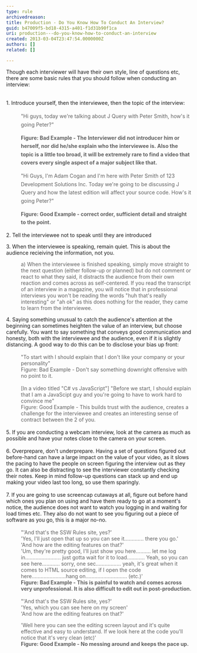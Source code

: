 ```yaml
---
type: rule
archivedreason: 
title: Production - Do You Know How To Conduct An Interview?
guid: b47009f5-bd18-4315-a401-f1d31b90f1ca
uri: production---do-you-know-how-to-conduct-an-interview
created: 2013-03-04T23:47:54.0000000Z
authors: []
related: []

---
```



Though each interviewer will have their own style, line of questions etc, there are some basic rules that you should follow when conducting an interview&#58;
<br><excerpt class='endintro'></excerpt><br>
<p> 
   <span style="line-height&#58;1.6;">​1. Introduce yourself, then the interviewee, then the topic of the interview&#58;</span></p><blockquote style="margin&#58;0px 0px 0px 40px;border&#58;none;padding&#58;0px;"><p> 
      <span style="line-height&#58;1.6;">&quot;Hi guys, today we're talking about J Query with Peter Smith, how's it going Peter?&quot;</span></p><p> 
      <span style="line-height&#58;1.6;">
         <strong>Figure&#58; Bad Example - The Interviewer did not introducer him or herself, nor did he/she explain who the interviewee is.&#160;Also the topic is a little too broad, it will be extremely rare to find a video that covers every single aspect of a major subject like that.</strong></span></p><p> 
      <span style="line-height&#58;1.6;">&quot;Hi Guys, I'm Adam Cogan and I'm here with Peter Smith of 123 Development Solutions Inc. Today we're going to be discussing J Query and how the latest edition will&#160;affect your source code. How's it going Peter?&quot;</span></p></blockquote><blockquote style="margin&#58;0px 0px 0px 40px;border&#58;none;padding&#58;0px;"><p>
      <span style="line-height&#58;1.6;"><strong>Figure&#58; Good Example - correct order, sufficient detail and straight to the point.</strong></span></p></blockquote><p>2. Tell the interviewee not to speak until they are introduced</p><p>3. When the interviewee is speaking, remain quiet. This is about the audience recieiving the information, not you.</p><p></p><blockquote style="margin&#58;0px 0px 0px 40px;border&#58;none;padding&#58;0px;"><p>a)&#160;When the interviewee is finished speaking, simply move straight to the next question (either follow-up or planned) but do not comment or react to what they said, it distracts the audience from their own reaction&#160;and comes across as self-centered. If you read the transcript of an interview in a magazine, you will notice that in professional interviews you won't be reading the words &quot;huh that's really interesting&quot; or &quot;ah ok&quot; as this does nothing for the reader, they came to learn from the interviewee.</p></blockquote>4. Saying something unusual to catch the audience's attention at the beginning can sometimes heighten the value of an interview, but choose carefully. You want to say something that conveys good communication and honesty, both with the&#160;interviewee&#160;and the&#160;audience, even if it is slightly distancing. A good way to do this can be to disclose your bias up front&#58;
<div>
   <br>
</div><div><blockquote style="margin&#58;0px 0px 0px 40px;border&#58;none;padding&#58;0px;"><div>&quot;To start with I should explain that I don't like your company or your personality&quot;</div><div>Figure&#58; Bad Example - Don't say something downright offensive with no point to it.</div><div>
         <br>
      </div><div>[In a video titled&#160;&quot;C# vs JavaScript&quot;]&#160;&quot;Before we start, I should explain that I am a JavaScipt guy and you're going to have to work hard to convince me&quot;</div><div>Figure&#58; Good Example - This builds trust with the audience, creates a challenge for the interviewee and creates an interesting sense of contract between the 2 of you.</div></blockquote><div>
      <br>
   </div>5. If you are conducting a webcam interview, look at the camera as much as possible and have your notes close to the camera on your screen.</div><div>
   <br>
</div><div>6. Overprepare, don't underprepare. Having a set of questions figured out before-hand can have a large impact on the value of your video, as it slows the pacing to have the people on screen figuring the interview out as they go.&#160;It can also be distracting to see the interviewer constantly checking their notes. Keep in mind follow-up questions can stack up and end up making your video last too long, so use them sparingly.</div><div>
   <br>
</div><div>7. If you are going to use screencap cutaways at all, figure out before hand which ones you plan on using and have them ready to go at a moment's notice, the audience does&#160;not want to watch you logging in and waiting for load times etc. They also do not want to see you figuring out a piece of software as you go, this is a major&#160;no-no.</div><div>
   <br>
</div><div><blockquote style="margin&#58;0px 0px 0px 40px;border&#58;none;padding&#58;0px;"><div>&quot;'And that's the SSW Rules site, yes?'</div><div>'Yes, I'll just open that up so you can see it............. there you go.'</div><div>'And how are the editing features on that?'</div><div>'Um, they're pretty good, I'll just show you here.......... let me log in........................ just gotta wait for it to load............ Yeah, so you can see here............ sorry, one sec................. yeah, it's great when it comes to HTML source&#160;editing, if I open the code here.......................hang on............................&#160;(etc.)'</div><div><strong>Figure&#58; Bad Example - This is painful to watch and comes across very unprofessional. It is also difficult to edit out in post-production.</strong></div><div>
         <br>
      </div><div>&quot;'And that's the SSW Rules site, yes?'</div><div>'Yes, which you can see here on my screen'</div><div>'And how&#160;are&#160;the editing features on that?'<br></div></blockquote><p></p></div><blockquote style="margin&#58;0px 0px 0px 40px;border&#58;none;padding&#58;0px;"><div><div>'Well here you can see the editing screen layout and it's quite effective and easy to understand. If we look here at the code you'll notice that it's very clean (etc)'</div></div><div><strong>Figure&#58; Good Example - No messing around and keeps the pace up.</strong></div></blockquote>



